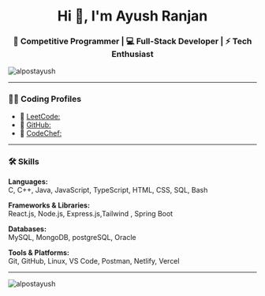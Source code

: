 <h1 align="center">Hi 👋, I'm Ayush Ranjan</h1>
<h3 align="center">🚀 Competitive Programmer | 💻 Full-Stack Developer | ⚡ Tech Enthusiast</h3>

<p align="left"> <img src="https://komarev.com/ghpvc/?username=alpostayush&label=Profile%20views&color=0e75b6&style=flat" alt="alpostayush" /> </p>

---

### 👨‍💻 Coding Profiles

- 🔗 [LeetCode: ](https://leetcode.com/4ush)
- 🔗 [GitHub: ](https://github.com/alpostayush)
- 🔗 [CodeChef:](https://www.codechef.com/users/code4yu49)
---

### 🛠️ Skills

**Languages:**  
C, C++, Java, JavaScript, TypeScript, HTML, CSS, SQL, Bash

**Frameworks & Libraries:**  
React.js, Node.js, Express.js,Tailwind , Spring Boot 

**Databases:**  
MySQL, MongoDB, postgreSQL, Oracle

**Tools & Platforms:**  
Git, GitHub, Linux, VS Code, Postman, Netlify, Vercel 


---

<p><img align="center" src="https://github-readme-streak-stats.herokuapp.com/?user=alpostayush&" alt="alpostayush" /></p>
